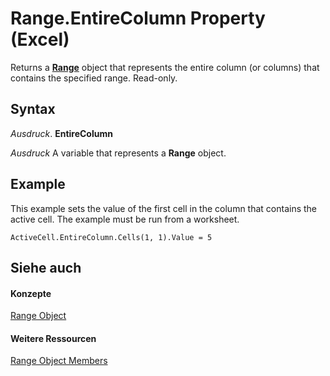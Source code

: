 
# Range.EntireColumn Property (Excel)

Returns a  **[Range](b8207778-0dcc-4570-1234-f130532cc8cd.md)** object that represents the entire column (or columns) that contains the specified range. Read-only.


## Syntax

 _Ausdruck_. **EntireColumn**

 _Ausdruck_ A variable that represents a **Range** object.


## Example

This example sets the value of the first cell in the column that contains the active cell. The example must be run from a worksheet.


```
ActiveCell.EntireColumn.Cells(1, 1).Value = 5
```


## Siehe auch


#### Konzepte


[Range Object](b8207778-0dcc-4570-1234-f130532cc8cd.md)
#### Weitere Ressourcen


[Range Object Members](http://msdn.microsoft.com/library/4336bf81-1e63-7e44-1792-baf366a027a7%28Office.15%29.aspx)